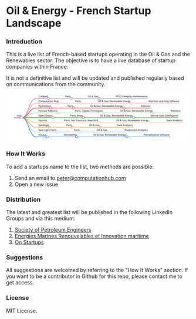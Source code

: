 # Oil &amp; Energy - French Startup Landscape

### Introduction

This is a live list of French-based startups operating in the Oil & Gas and the Renewables sector. The objective is to have a live database of startup companies within France.

It is not a definitive list and will be updated and published regularly based on communications from the community.

![](/02-Pics/2017_12_14_live_list.svg)

### How It Works

To add a startups name to the list, two methods are possible:

1. Send an email to peter@computationhub.com
2. Open a new issue

### Distribution
The latest and greatest list will be published in the following LinkedIn Groups and via this medium:

1. [Society of Petroleum Engineers](https://www.linkedin.com/groups/57660)
2. [Energies Marines Renouvelables et Innovation maritime](https://www.linkedin.com/groups/4129100)
3. [On Startups](https://www.linkedin.com/groups/2877)

### Suggestions

All suggestions are welcomed by referring to the "How It Works" section. If you want to be a contributor in Github for this repo, please contact me to get access.

### License
MIT License.
